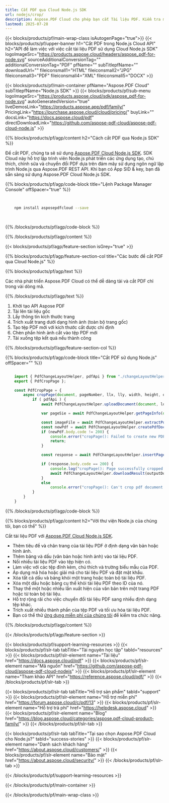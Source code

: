 ```yaml
---
title: Cắt PDF qua Cloud Node.js SDK
url: nodejs/crop/
description: Aspose.PDF Cloud cho phép bạn cắt Tài liệu PDF. Kiểm tra mã nguồn Node.js để cắt tệp PDF.
lastmod: 2025-07-28
---
```


{{< blocks/products/pf/main-wrap-class isAutogenPage="true">}}
{{< blocks/products/pf/upper-banner h1="Cắt PDF trong Node.js Cloud API" h2="API để làm việc với việc cắt tài liệu PDF sử dụng Cloud Node.js SDK" logoImageSrc="https://products.aspose.cloud/headers/aspose_pdf-for-node.svg" sourceAdditionalConversionTag="" additionalConversionTag="PDF" pfName="" subTitlepfName="" downloadUrl="" fileiconsmall1="HTML" fileiconsmall2="JPG" fileiconsmall3="PDF" fileiconsmall4="XML" fileiconsmall5="DOCX" >}}

{{< blocks/products/pf/main-container pfName="Aspose.PDF Cloud" subTitlepfName="Node.js SDK" >}}
{{< blocks/products/pf/sub-menu logoImageSrc="https://products.aspose.cloud/sdk/aspose_pdf-for-node.svg"
autoGeneratedVersion="true"
liveDemosLink="https://products.aspose.app/pdf/family/" PricingLink="https://purchase.aspose.cloud/cloud/pricing/" buyLink="" docsLink="https://docs.aspose.cloud/pdf"  directDownloadLink="https://github.com/aspose-pdf-cloud/aspose-pdf-cloud-node.js" >}}

{{% blocks/products/pf/agp/content h2="Cách cắt PDF qua Node.js SDK" %}}

Để cắt PDF, chúng ta sẽ sử dụng
[Aspose.PDF Cloud Node.js SDK](https://products.aspose.cloud/pdf/nodejs/). SDK Cloud này hỗ trợ lập trình viên Node.js phát triển các ứng dụng tạo, chú thích, chỉnh sửa và chuyển đổi PDF dựa trên đám mây sử dụng ngôn ngữ lập trình Node.js qua Aspose.PDF REST API. Khi bạn có App SID & key, bạn đã sẵn sàng sử dụng Aspose.PDF Cloud Node.js SDK.

{{% blocks/products/pf/agp/code-block title="Lệnh Package Manager Console" offSpacer="true" %}}

```bash

     
    npm install asposepdfcloud --save
     
     

```

{{% /blocks/products/pf/agp/code-block %}}

{{% /blocks/products/pf/agp/content %}}

{{< blocks/products/pf/agp/feature-section isGrey="true" >}}

{{% blocks/products/pf/agp/feature-section-col title="Các bước để cắt PDF qua Cloud Node.js" %}}

{{% blocks/products/pf/agp/text %}}

Các nhà phát triển Aspose.PDF Cloud có thể dễ dàng tải và cắt PDF chỉ trong vài dòng mã.

{{% /blocks/products/pf/agp/text %}}

1. Khởi tạo API Aspose PDF
1. Tải lên tài liệu gốc
1. Lấy thông tin kích thước trang
1. Trích xuất trang dưới dạng hình ảnh (toàn bộ trang gốc)
1. Tạo tệp PDF mới với kích thước cắt được chỉ định
1. Chèn phần hình ảnh cắt vào tệp PDF mới
1. Tải xuống tệp kết quả nếu thành công

{{% /blocks/products/pf/agp/feature-section-col %}}

{{% blocks/products/pf/agp/code-block title="Cắt PDF sử dụng Node.js" offSpacer="" %}}

```js

    import { PdfChangeLayoutHelper, pdfApi } from "./changeLayoutHelper.js";
    export { PdfCropPage };

    const PdfCropPage = {
        async cropPage(document, pageNumber, llx, lly, width, height, outputDocument, localFolder, tempFolder) {
            if ( pdfApi ) {
                await PdfChangeLayoutHelper.uploadDocument(document, localFolder, tempFolder);  

                var pageSie = await PdfChangeLayoutHelper.getPageInfo(document, pageNumber, tempFolder);

                const imageFile = await PdfChangeLayoutHelper.extractPdfPage(document, pageNumber, pageSie.width, pageSie.height, localFolder, tempFolder);
                const newPdf = await PdfChangeLayoutHelper.createPdfDocument(outputDocument, width, height, tempFolder);
                if (newPdf.body.code != 200) {
                    console.error("cropPage(): Failed to create new PDF document!");
                    return;
                }

                const response = await PdfChangeLayoutHelper.insertPageAsImage(outputDocument, imageFile, llx, lly, tempFolder);

                if (response.body.code == 200) {
                    console.log("cropPage(): Page successfully cropped.");
                    await PdfChangeLayoutHelper.downloadResult(outputDocument, localFolder, tempFolder, "cropped_")
                }
                else
                    console.error("cropPage(): Can't crop pdf document page!")
            }
        }
    }
```

{{% /blocks/products/pf/agp/code-block %}}

{{% blocks/products/pf/agp/content h2="Với thư viện Node.js của chúng tôi, bạn có thể" %}}

Cắt tài liệu PDF với [Aspose.PDF Cloud Node.js SDK](https://products.aspose.cloud/pdf/nodejs/).

+ Thêm tiêu đề và chân trang của tài liệu PDF ở định dạng văn bản hoặc hình ảnh.
+ Thêm bảng và dấu (văn bản hoặc hình ảnh) vào tài liệu PDF.
+ Nối nhiều tài liệu PDF vào tệp hiện có.
+ Làm việc với các tệp đính kèm, chú thích và trường biểu mẫu của PDF.
+ Áp dụng mã hóa hoặc giải mã cho tài liệu PDF và đặt mật khẩu.
+ Xóa tất cả dấu và bảng khỏi một trang hoặc toàn bộ tài liệu PDF.
+ Xóa một dấu hoặc bảng cụ thể khỏi tài liệu PDF theo ID của nó.
+ Thay thế một hoặc nhiều lần xuất hiện của văn bản trên một trang PDF hoặc từ toàn bộ tài liệu.
+ Hỗ trợ rộng rãi cho việc chuyển đổi tài liệu PDF sang nhiều định dạng tệp khác.
+ Trích xuất nhiều thành phần của tệp PDF và tối ưu hóa tài liệu PDF.
+ Bạn có thể thử [ứng dụng miễn phí của chúng tôi](https://products.aspose.app/pdf/table-extraction) để kiểm tra chức năng.

{{% /blocks/products/pf/agp/content %}}

{{< /blocks/products/pf/agp/feature-section >}}

{{< blocks/products/pf/support-learning-resources >}}
{{< blocks/products/pf/slr-tab tabTitle="Tài nguyên học tập" tabId="resources" >}}
{{< blocks/products/pf/slr-element name="Tài liệu" href="https://docs.aspose.cloud/pdf" >}}
{{< blocks/products/pf/slr-element name="Mã nguồn" href="https://github.com/aspose-pdf-cloud/aspose-pdf-cloud-nodejs" >}}
{{< blocks/products/pf/slr-element name="Tham khảo API" href="https://reference.aspose.cloud/pdf/" >}}
{{< /blocks/products/pf/slr-tab >}}

{{< blocks/products/pf/slr-tab tabTitle="Hỗ trợ sản phẩm" tabId="support" >}}
{{< blocks/products/pf/slr-element name="Hỗ trợ miễn phí" href="https://forum.aspose.cloud/c/pdf/13" >}}
{{< blocks/products/pf/slr-element name="Hỗ trợ trả phí" href="https://helpdesk.aspose.cloud" >}}
{{< blocks/products/pf/slr-element name="Blog" href="https://blog.aspose.cloud/categories/aspose.pdf-cloud-product-family/" >}}
{{< /blocks/products/pf/slr-tab >}}

{{< blocks/products/pf/slr-tab tabTitle="Tại sao chọn Aspose.PDF Cloud cho Node.js?" tabId="success-stories" >}}
{{< blocks/products/pf/slr-element name="Danh sách khách hàng" href="https://about.aspose.cloud/customers/" >}}
{{< blocks/products/pf/slr-element name="Bảo mật" href="https://about.aspose.cloud/security/" >}}
{{< /blocks/products/pf/slr-tab >}}

{{< /blocks/products/pf/support-learning-resources >}}

<!-- aboutfile Kết thúc -->

{{< /blocks/products/pf/main-container >}}

{{< /blocks/products/pf/main-wrap-class >}}



